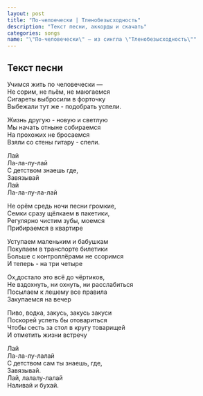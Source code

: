 ```yaml
---
layout: post
title: "По-челоечески | Тленобезысходность"
description: "Текст песни, аккорды и скачать"
categories: songs
name: "\"По-человечески\" — из сингла \"Тленобезысходность\""
---
```



## Текст песни
Учимся жить по человечески —  
Не сорим, не пьём, не маюгаемся  
Сигареты выбросили в форточку  
Выбежали тут же - подобрать успели.  
  
Жизнь другую - новую и светлую  
Мы начать отныне собираемся  
На прохожих не бросаемся  
Взяли со стены гитару - спели.  

Лай  
Ла-ла-лу-лай  
С детством знаешь где,  
Завязывай  
Лай  
Ла-ла-лу-ла-лай  

Не орём средь ночи песни громкие,  
Семки сразу щёлкаем в пакетики,  
Регулярно чистим зубы, моемся  
Прибираемся в квартире  

Уступаем маленьким и бабушкам  
Покупаем в транспорте билетики  
Больше с контроллёрами не ссоримся  
И теперь - на три четыре  
  
Ох,достало это всё до чёртиков,  
Не вздохнуть, ни охнуть, ни расслабиться  
Посылаем к лешему все правила  
Закупаемся на вечер  
  
Пиво, водка, закусь, закусь закуси  
Поскорей успеть бы отовариться  
Чтобы сесть за стол в кругу товарищей  
И отметить жизни встречу  
  
Лай  
Ла-ла-лу-лалай  
С детством сам ты знаешь, где,  
Завязывай.  
Лай, лалалу-лалай  
Наливай и бухай.
